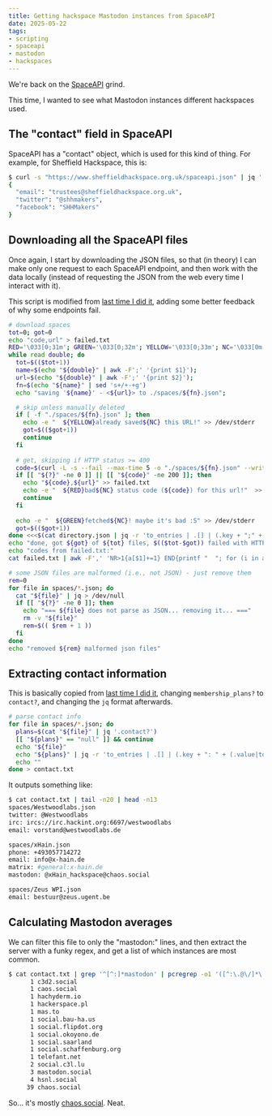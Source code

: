 ```yaml
---
title: Getting hackspace Mastodon instances from SpaceAPI
date: 2025-05-22
tags:
- scripting
- spaceapi
- mastodon
- hackspaces
---
```

We're back on the [SpaceAPI](https://spaceapi.io/) grind.

This time, I wanted to see what Mastodon instances different hackspaces used.

## The "contact" field in SpaceAPI

SpaceAPI has a "contact" object, which is used for this kind of thing. For example, for Sheffield Hackspace, this is:

```bash
$ curl -s "https://www.sheffieldhackspace.org.uk/spaceapi.json" | jq '.contact'
{
  "email": "trustees@sheffieldhackspace.org.uk",
  "twitter": "@shhmakers",
  "facebook": "SHHMakers"
}
```

## Downloading all the SpaceAPI files

Once again, I start by downloading the JSON files, so that (in theory) I can make only one request to each SpaceAPI endpoint, and then work with the data locally (instead of requesting the JSON from the web every time I interact with it).

This script is modified from [last time I did it](/getting-hackspace-membership-prices-from-space-api/), adding some better feedback of why some endpoints fail.

```bash
# download spaces
tot=0; got=0
echo "code,url" > failed.txt
RED='\033[0;31m'; GREEN='\033[0;32m'; YELLOW='\033[0;33m'; NC='\033[0m'
while read double; do
  tot=$(($tot+1))
  name=$(echo "${double}" | awk -F';' '{print $1}');
  url=$(echo "${double}" | awk -F';' '{print $2}');
  fn=$(echo "${name}" | sed 's+/+-+g')
  echo "saving '${name}' - <${url}> to ./spaces/${fn}.json";

  # skip unless manually deleted  
  if [ -f "./spaces/${fn}.json" ]; then
    echo -e "  ${YELLOW}already saved${NC} this URL!" >> /dev/stderr
    got=$(($got+1))
    continue
  fi
  
  # get, skipping if HTTP status >= 400
  code=$(curl -L -s --fail --max-time 5 -o "./spaces/${fn}.json" --write-out "%{http_code}" "${url}")
  if [[ "${?}" -ne 0 ]] || [[ "${code}" -ne 200 ]]; then
    echo "${code},${url}" >> failed.txt
    echo -e "  ${RED}bad${NC} status code (${code}) for this url!"  >> /dev/stderr
    continue
  fi
  
  echo -e "  ${GREEN}fetched${NC}! maybe it's bad :S" >> /dev/stderr
  got=$(($got+1))
done <<<$(cat directory.json | jq -r 'to_entries | .[] | (.key + ";" + .value)')
echo "done, got ${got} of ${tot} files, $(($tot-$got)) failed with HTTP status >= 400"
echo "codes from failed.txt:"
cat failed.txt | awk -F',' 'NR>1{a[$1]+=1} END{printf "  "; for (i in a) {printf "%s (%i) ", i, a[i]}; printf "\n"}'

# some JSON files are malformed (i.e., not JSON) - just remove them
rem=0
for file in spaces/*.json; do
  cat "${file}" | jq > /dev/null
  if [[ "${?}" -ne 0 ]]; then
    echo "=== ${file} does not parse as JSON... removing it... ==="
    rm -v "${file}"
    rem=$(( $rem + 1 ))
  fi
done
echo "removed ${rem} malformed json files"
```

## Extracting contact information

This is basically copied from [last time I did it](/getting-hackspace-membership-prices-from-space-api/), changing `membership_plans?` to `contact?`, and changing the `jq` format afterwards.

```bash
# parse contact info
for file in spaces/*.json; do
  plans=$(cat "${file}" | jq '.contact?')
  [[ "${plans}" == "null" ]] && continue
  echo "${file}"
  echo "${plans}" | jq -r 'to_entries | .[] | (.key + ": " + (.value|tostring) )'
  echo ""
done > contact.txt
```

It outputs something like:

```bash
$ cat contact.txt | tail -n20 | head -n13
spaces/Westwoodlabs.json
twitter: @Westwoodlabs
irc: ircs://irc.hackint.org:6697/westwoodlabs
email: vorstand@westwoodlabs.de

spaces/xHain.json
phone: +493057714272
email: info@x-hain.de
matrix: #general:x-hain.de
mastodon: @xHain_hackspace@chaos.social

spaces/Zeus WPI.json
email: bestuur@zeus.ugent.be
```

## Calculating Mastodon averages

We can filter this file to only the "mastodon:" lines, and then extract the server with a funky regex, and get a list of which instances are most common.

```bash
$ cat contact.txt | grep '^[^:]*mastodon' | pcregrep -o1 '([^:\.@\/]*\.[^\/@]*).*' | sort | uniq -c | sort -n
      1 c3d2.social
      1 caos.social
      1 hachyderm.io
      1 hackerspace.pl
      1 mas.to
      1 social.bau-ha.us
      1 social.flipdot.org
      1 social.okoyono.de
      1 social.saarland
      1 social.schaffenburg.org
      1 telefant.net
      2 social.c3l.lu
      3 mastodon.social
      4 hsnl.social
     39 chaos.social
```

So… it's mostly [chaos.social](https://chaos.social/). Neat.
